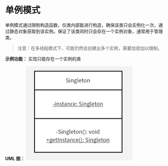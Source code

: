 # 单例模式
单例模式通过限制构造函数，仅类内部能进行构造，确保该类只会实例化一次，通过静态对象获取到该实例。保证了该类同时只会存在一个实例对象，通常用于管理类。

>注意：在多线程模式下，可能仍然会创建出多个实例，需要加锁加以限制。

**示例功能：**
实现只能存在一个实例的类

**UML 图：**
![uml](uml.jpg)
